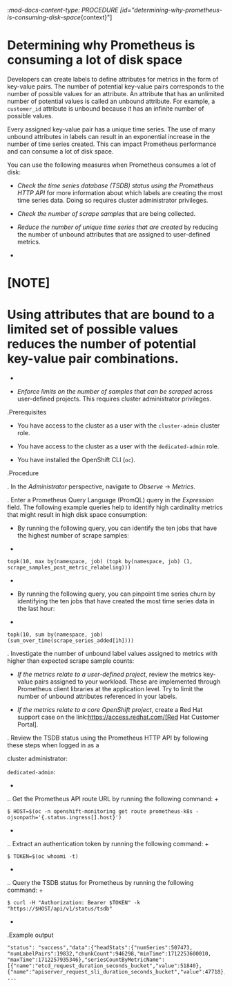 :_mod-docs-content-type: PROCEDURE
[id="determining-why-prometheus-is-consuming-disk-space_{context}"]
# Determining why Prometheus is consuming a lot of disk space

Developers can create labels to define attributes for metrics in the form of key-value pairs. The number of potential key-value pairs corresponds to the number of possible values for an attribute. An attribute that has an unlimited number of potential values is called an unbound attribute. For example, a `customer_id` attribute is unbound because it has an infinite number of possible values.

Every assigned key-value pair has a unique time series. The use of many unbound attributes in labels can result in an exponential increase in the number of time series created. This can impact Prometheus performance and can consume a lot of disk space.

You can use the following measures when Prometheus consumes a lot of disk:

* *Check the time series database (TSDB) status using the Prometheus HTTP API* for more information about which labels are creating the most time series data. Doing so requires cluster administrator privileges.

* *Check the number of scrape samples* that are being collected.

* *Reduce the number of unique time series that are created* by reducing the number of unbound attributes that are assigned to user-defined metrics.
+
# [NOTE]
# Using attributes that are bound to a limited set of possible values reduces the number of potential key-value pair combinations.
+
* *Enforce limits on the number of samples that can be scraped* across user-defined projects. This requires cluster administrator privileges.

.Prerequisites

* You have access to the cluster as a user with the `cluster-admin` cluster role.

* You have access to the cluster as a user with the `dedicated-admin` role.

* You have installed the OpenShift CLI (`oc`).

.Procedure

. In the *Administrator* perspective, navigate to *Observe* -> *Metrics*.

. Enter a Prometheus Query Language (PromQL) query in the *Expression* field.
The following example queries help to identify high cardinality metrics that might result in high disk space consumption:

* By running the following query, you can identify the ten jobs that have the highest number of scrape samples:
+

```text
topk(10, max by(namespace, job) (topk by(namespace, job) (1, scrape_samples_post_metric_relabeling)))

```
+
* By running the following query, you can pinpoint time series churn by identifying the ten jobs that have created the most time series data in the last hour:
+

```text
topk(10, sum by(namespace, job) (sum_over_time(scrape_series_added[1h])))

```

. Investigate the number of unbound label values assigned to metrics with higher than expected scrape sample counts:

* *If the metrics relate to a user-defined project*, review the metrics key-value pairs assigned to your workload. These are implemented through Prometheus client libraries at the application level. Try to limit the number of unbound attributes referenced in your labels.

* *If the metrics relate to a core OpenShift project*, create a Red Hat support case on the link:https://access.redhat.com/[Red Hat Customer Portal].

. Review the TSDB status using the Prometheus HTTP API by following these steps when logged in as a

cluster administrator:

`dedicated-admin`:

+
.. Get the Prometheus API route URL by running the following command:
+

```terminal
$ HOST=$(oc -n openshift-monitoring get route prometheus-k8s -ojsonpath='{.status.ingress[].host}')

```
+
.. Extract an authentication token by running the following command:
+

```terminal
$ TOKEN=$(oc whoami -t)

```
+
.. Query the TSDB status for Prometheus by running the following command:
+

```terminal
$ curl -H "Authorization: Bearer $TOKEN" -k "https://$HOST/api/v1/status/tsdb"

```
+
.Example output

```terminal
"status": "success","data":{"headStats":{"numSeries":507473,
"numLabelPairs":19832,"chunkCount":946298,"minTime":1712253600010,
"maxTime":1712257935346},"seriesCountByMetricName":
[{"name":"etcd_request_duration_seconds_bucket","value":51840},
{"name":"apiserver_request_sli_duration_seconds_bucket","value":47718},
...

```
